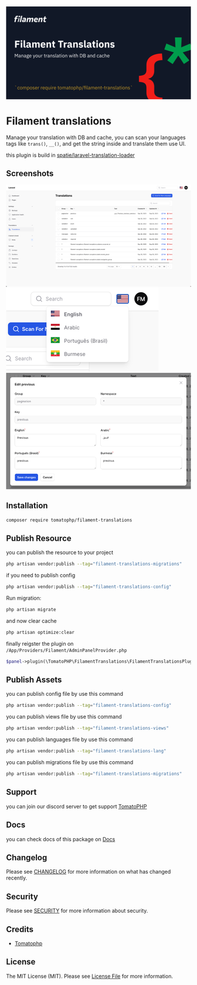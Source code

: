 ![Screenshot of Login](./arts/screenshot.png)
# Filament translations

Manage your translation with DB and cache, you can scan your languages tags like `trans()`, `__()`, and get the string inside and translate them use UI.

this plugin is build in [spatie/laravel-translation-loader](https://github.com/spatie/laravel-translation-loader)

## Screenshots

![Screenshot of list](./arts/list-view.png)
![Screenshot of settings](./arts/setting-view.png)
![Screenshot of edit](./arts/edit-view.png)


## Installation

```bash
composer require tomatophp/filament-translations
```

## Publish Resource

you can publish the resource to your project

```bash
php artisan vendor:publish --tag="filament-translations-migrations"
```

if you need to publish config

```bash
php artisan vendor:publish --tag="filament-translations-config"
```

Run migration:

```bash
php artisan migrate
```

and now clear cache

```bash
php artisan optimize:clear
```

finally reigster the plugin on `/App/Providers/Filament/AdminPanelProvider.php`

```php
$panel->plugin(\TomatoPHP\FilamentTranslations\FilamentTranslationsPlugin::make())
```


## Publish Assets

you can publish config file by use this command

```bash
php artisan vendor:publish --tag="filament-translations-config"
```

you can publish views file by use this command

```bash
php artisan vendor:publish --tag="filament-translations-views"
```

you can publish languages file by use this command

```bash
php artisan vendor:publish --tag="filament-translations-lang"
```

you can publish migrations file by use this command

```bash
php artisan vendor:publish --tag="filament-translations-migrations"
```

## Support

you can join our discord server to get support [TomatoPHP](https://discord.gg/Xqmt35Uh)

## Docs

you can check docs of this package on [Docs](https://docs.tomatophp.com/plugins/laravel-package-generator)

## Changelog

Please see [CHANGELOG](CHANGELOG.md) for more information on what has changed recently.

## Security

Please see [SECURITY](SECURITY.md) for more information about security.

## Credits

- [Tomatophp](mailto:info@3x1.io)

## License

The MIT License (MIT). Please see [License File](LICENSE.md) for more information.
